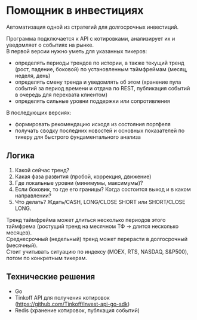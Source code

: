 # Помощник в инвестициях

Автоматизация одной из стратегий для долгосрочных инвестиций.

Программа подключается к API с котировками, анализирует их и уведомляет о событиях на рынке.  
В первой версии нужно уметь для указанных тикеров:

 - определять периоды трендов по истории, а также текущий тренд (рост, падение, боковой) по установленным таймфреймам (месяц, неделя, день)
 - определять смену тренда и уведомлять об этом (хранение пула событий за период времени и отдача по REST, публикация событий в очередь для перехвата клиентом)
 - определять сильные уровни поддержки или сопротивления

В последующих версиях:

 - формировать рекомендацию исходя из состояния портфеля
 - получать сводку последних новостей и основных показателей по тикеру для быстрого фундаментального анализа

## Логика

1. Какой сейчас тренд?
2. Какая фаза развития (пробой, коррекция, движение)
3. Где локальные уровни (минимумы, максимумы)?
4. Если боковик, то где его границы? Когда состоится выход и в каком направлении?
5. Что делать? Ждать/CASH, LONG/CLOSE SHORT или SHORT/CLOSE LONG.

Тренд таймфрейма может длиться несколько периодов этого таймфрема (ростущий тренд на месячном ТФ -> длится несколько месяцев).  
Среднесрочный (недельный) тренд может перерасти в долгосрочный (месячный).  
Стоит учитывать ситуацию по индексу (MOEX, RTS, NASDAQ, S&P500), потом по конкретным тикерам.  

## Технические решения

 - Go
 - Tinkoff API для получения котировок (https://github.com/Tinkoff/invest-api-go-sdk)
 - Redis (хранение котировок, публкация событий)
